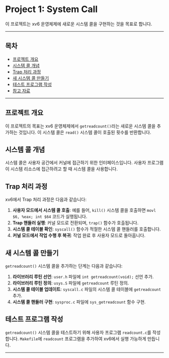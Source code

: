 
# Project 1: System Call

이 프로젝트는 xv6 운영체제에 새로운 시스템 콜을 구현하는 것을 목표로 합니다.

---

## 목차

- [프로젝트 개요](#프로젝트-개요)
- [시스템 콜 개념](#시스템-콜-개념)
- [Trap 처리 과정](#trap-처리-과정)
- [새 시스템 콜 만들기](#새-시스템-콜-만들기)
- [테스트 프로그램 작성](#테스트-프로그램-작성)
- [참고 자료](#참고-자료)

---

## 프로젝트 개요

이 프로젝트의 목표는 xv6 운영체제에서 `getreadcount()`라는 새로운 시스템 콜을 추가하는 것입니다. 이 시스템 콜은 `read()` 시스템 콜이 호출된 횟수를 반환합니다.



## 시스템 콜 개념

시스템 콜은 사용자 공간에서 커널에 접근하기 위한 인터페이스입니다. 사용자 프로그램이 시스템 리소스에 접근하려고 할 때 시스템 콜을 사용합니다.



## Trap 처리 과정

xv6에서 Trap 처리 과정은 다음과 같습니다:

1. **사용자 모드에서 시스템 콜 호출**: 예를 들어, `kill()` 시스템 콜을 호출하면 `movl $6, %eax; int $64` 코드가 실행됩니다.
2. **Trap 핸들러 실행**: 커널 모드로 전환되며, `trap()` 함수가 호출됩니다.
3. **시스템 콜 테이블 확인**: `syscall()` 함수가 적절한 시스템 콜 핸들러를 호출합니다.
4. **커널 모드에서 작업 수행 후 복귀**: 작업 완료 후 사용자 모드로 돌아옵니다.



## 새 시스템 콜 만들기

`getreadcount()` 시스템 콜을 추가하는 단계는 다음과 같습니다:

1. **라이브러리 루틴 선언**: `user.h` 파일에 `int getreadcount(void);` 선언 추가.
2. **라이브러리 루틴 정의**: `usys.S` 파일에 `getreadcount` 루틴 정의.
3. **시스템 콜 테이블 업데이트**: `syscall.c` 파일의 시스템 콜 테이블에 `getreadcount` 추가.
4. **시스템 콜 핸들러 구현**: `sysproc.c` 파일에 `sys_getreadcount` 함수 구현.



## 테스트 프로그램 작성

`getreadcount()` 시스템 콜을 테스트하기 위해 사용자 프로그램 `readcount.c`를 작성합니다. `Makefile`에 `readcount` 프로그램을 추가하여 xv6에서 실행 가능하게 만듭니다.

---

